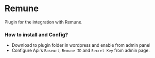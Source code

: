 # Remune

Plugin for the integration with Remune.

### How to install and Config?

* Download to plugin folder in wordpress and enable from admin panel
* Configure Api's `Baseurl`, `Remune ID` and `Secret Key` from admin page. 
